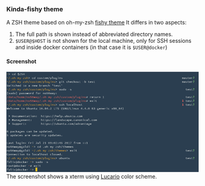 ### Kinda-fishy theme

A ZSH theme based on oh-my-zsh [fishy theme](https://github.com/robbyrussell/oh-my-zsh/wiki/Themes#fishy)
It differs in two aspects:
 1. The full path is shown instead of abbreviated directory names.
 2. ```$USER@$HOST``` is not shown for the local machine, only for SSH sessions and
 inside docker containers (in that case it is ```$USER@docker```)

#### Screenshot
![screenshot.png](screenshot.png)
The screenshot shows a xterm using [Lucario](https://github.com/raphamorim/lucario) color scheme.
